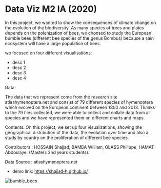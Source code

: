 # Data Viz M2 IA (2020)


In this project, we wanted to show the consequences of climate change on the evolution of the biodiversity. As many species of trees and plates depends on the polenization of bees, 
we choosed to study the European bumble bees (different bee species of the genus Bombus) because a sain ecosystem will have a large population of bees.

we focused on four different visualisations:
 * desc 1
 * desc 2
 * desc 3
 * desc 4

Data:

The data that we represent come from the research site atlashymenoptera.net and consist of 79 different species of hymenoptera which evolved on the European continent between 1800 and 2013. Thanks to the 79 files collected, we were able to collect and collate data from all species and we have represented them on different charts and maps.


Contents:
On this project, we set up four visualizations, showing the geographical distribution of the data, the evolution over time and also a study by country on the proliferation of different bee species.


Contributors : HOSSAIN Shajjad, BAMBA William, GLASS Philippe, HAMAT Abdoulaye.
(Masters 2nd years students).

Data Source : atlashymenoptera.net

* demo link: <a href='https://shajjad-h.github.io/' target="_blank">https://shajjad-h.github.io/</a>


![bumble_bees](https://shajjad-h.github.io/img_home.png)
